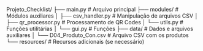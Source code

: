 Projeto_Checklist/
├── main.py                  # Arquivo principal
├── modules/                 # Módulos auxiliares
│   ├── csv_handler.py       # Manipulação de arquivos CSV
│   ├── qr_processor.py      # Processamento de QR Codes
│   └── utils.py             # Funções utilitárias
│   └── gui.py               # Funções 
├── data/                    # Dados e arquivos auxiliares
│   └── D04_Produto_Con.csv          # Arquivo CSV com os produtos
└── resources/               # Recursos adicionais (se necessário)
